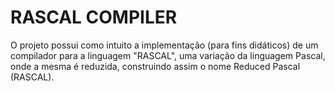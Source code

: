 # RASCAL COMPILER

O projeto possui como intuito a implementação (para fins didáticos) de um compilador para a linguagem "RASCAL", uma variação da linguagem Pascal, onde a mesma é reduzida, construindo assim o nome Reduced Pascal (RASCAL).